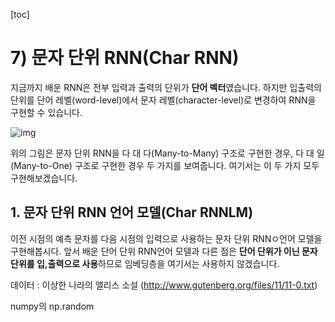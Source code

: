 

[toc]

# 7) 문자 단위 RNN(Char RNN)

지금까지 배운 RNN은 전부 입력과 출력의 단위가 **단어 벡터**였습니다. 하지만 입출력의 단위를 단어 레벨(word-level)에서 문자 레벨(character-level)로 변경하여 RNN을 구현할 수 있습니다.

![img](https://wikidocs.net/images/page/48649/char_rnn1.PNG)

위의 그림은 문자 단위 RNN을 다 대 다(Many-to-Many) 구조로 구현한 경우, 다 대 일(Many-to-One) 구조로 구현한 경우 두 가지를 보여줍니다. 여기서는 이 두 가지 모두 구현해보겠습니다.

## **1. 문자 단위 RNN 언어 모델(Char RNNLM)**

이전 시점의 예측 문자를 다음 시점의 입력으로 사용하는 문자 단위 RNNㅇ언어 모델을 구현해봅시다. 앞서 배운 단어 단위 RNN언어 모델과 다른 점은 **단어 단위가 이닌 문자 단위를 입,출력으로 사용**하므로 임베딩층을 여기서는 사용하지 않겠습니다. 

데이터 : 이상한 나라의 앨리스 소설 (http://www.gutenberg.org/files/11/11-0.txt)



numpy의 np.random

